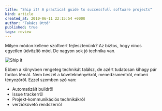 ```yaml
---
title: "Ship it! A practical guide to successfull software projects"
kind: article
created_at: 2010-06-11 22:15:54 +0000
author: "Takács Ottó"
published: true
tags: review
---
```

Milyen módon kellene szoftvert fejlesztenünk? Az biztos, hogy nincs egyetlen üdvözítő mód. De nagyon sok jó technika van. 

![Ship it](/sites/default/files/ship.itj_.jpg)

Ebben a könyvben rengeteg technikát találsz, de azért tudatosan kihagy pár fontos témát. Nem beszél a követelményekről, menedzsmentről, emberi tényezőről. Ezzel szemben szó van:

- Automatizált buildről
- Issue trackerről
- Projekt-kommunikációs technikákról
- verziókövető rendszerről



<div class='old-comments'></div>